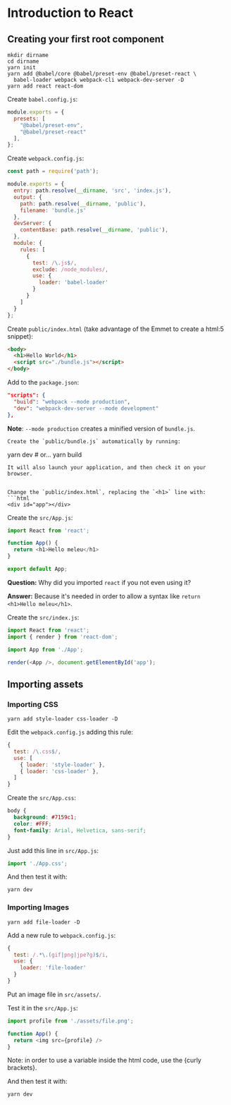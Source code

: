 # Introduction to React

## Creating your first root component

```
mkdir dirname
cd dirname
yarn init
yarn add @babel/core @babel/preset-env @babel/preset-react \
  babel-loader webpack webpack-cli webpack-dev-server -D
yarn add react react-dom
```

Create `babel.config.js`:
```js
module.exports = {
  presets: [
    "@babel/preset-env",
    "@babel/preset-react"
  ],
};
```

Create `webpack.config.js`:
```js
const path = require('path');

module.exports = {
  entry: path.resolve(__dirname, 'src', 'index.js'),
  output: {
    path: path.resolve(__dirname, 'public'),
    filename: 'bundle.js'
  },
  devServer: {
    contentBase: path.resolve(__dirname, 'public'),
  },
  module: {
    rules: [
      {
        test: /\.js$/,
        exclude: /node_modules/,
        use: {
          loader: 'babel-loader'
        }
      }
    ]
  }
};
```

Create `public/index.html` (take advantage of the Emmet to create a html:5 snippet):
```html
<body>
  <h1>Hello World</h1>
  <script src="./bundle.js"></script>
</body>
```

Add to the `package.json`:
```json
"scripts": {
  "build": "webpack --mode production",
  "dev": "webpack-dev-server --mode development"
},
```
**Note**: `--mode production` creates a minified version of `bundle.js`.

```
Create the `public/bundle.js` automatically by running:
```
yarn dev # or...
yarn build
```
It will also launch your application, and then check it on your browser.


Change the `public/index.html`, replacing the `<h1>` line with:
```html
<div id="app"></div>
```

Create the `src/App.js`:
```js
import React from 'react';

function App() {
  return <h1>Hello meleu</h1>
}

export default App;
```
**Question:** Why did you imported `react` if you not even using it?

**Answer:** Because it's needed in order to allow a syntax like `return <h1>Hello meleu</h1>`.


Create the `src/index.js`:
```js
import React from 'react';
import { render } from 'react-dom';

import App from './App';

render(<App />, document.getElementById('app');
```

## Importing assets

### Importing CSS

```
yarn add style-loader css-loader -D
```

Edit the `webpack.config.js` adding this rule:
```js
{
  test: /\.css$/,
  use: [
    { loader: 'style-loader' },
    { loader: 'css-loader' },
  ]
}
```

Create the `src/App.css`:
```css
body {
  background: #7159c1;
  color: #FFF;
  font-family: Arial, Helvetica, sans-serif;
}
```

Just add this line in `src/App.js`:
```js
import './App.css';
```

And then test it with:
```
yarn dev
```

### Importing Images

```
yarn add file-loader -D
```

Add a new rule to `webpack.config.js`:
```js
{
  test: /.*\.(gif|png|jpe?g)$/i,
  use: {
    loader: 'file-loader'
  }
}
```

Put an image file in `src/assets/`.

Test it in the `src/App.js`:
```js
import profile from './assets/file.png';

function App() {
  return <img src={profile} />
}
```

Note: in order to use a variable inside the html code, use the {curly brackets}.

And then test it with:
```
yarn dev
```

